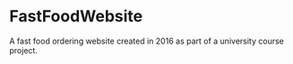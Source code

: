 # FastFoodWebsite
A fast food ordering website created in 2016 as part of a university course project.
